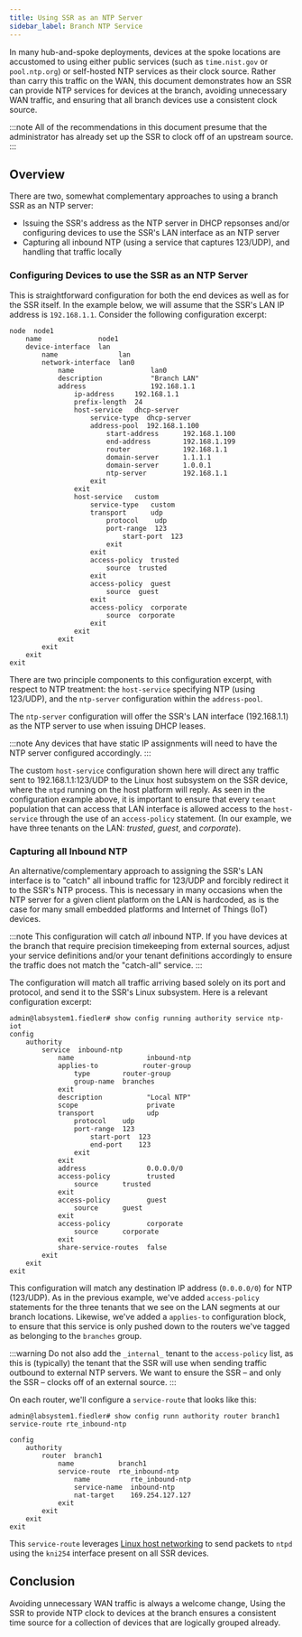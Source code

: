 ```yaml
---
title: Using SSR as an NTP Server
sidebar_label: Branch NTP Service
---
```

In many hub-and-spoke deployments, devices at the spoke locations are accustomed to using either public services (such as `time.nist.gov` or `pool.ntp.org`) or self-hosted NTP services as their clock source. Rather than carry this traffic on the WAN, this document demonstrates how an SSR can provide NTP services for devices at the branch, avoiding unnecessary WAN traffic, and ensuring that all branch devices use a consistent clock source.

:::note
All of the recommendations in this document presume that the administrator has already set up the SSR to clock off of an upstream source.
:::

## Overview

There are two, somewhat complementary approaches to using a branch SSR as an NTP server:

- Issuing the SSR's address as the NTP server in DHCP repsonses and/or configuring devices to use the SSR's LAN interface as an NTP server
- Capturing all inbound NTP (using a service that captures 123/UDP), and handling that traffic locally

### Configuring Devices to use the SSR as an NTP Server

This is straightforward configuration for both the end devices as well as for the SSR itself. In the example below, we will assume that the SSR's LAN IP address is `192.168.1.1`. Consider the following configuration excerpt:

```config {19,24-29}
node  node1
    name              node1
    device-interface  lan
        name               lan
        network-interface  lan0
            name                   lan0
            description            "Branch LAN"
            address                192.168.1.1
                ip-address     192.168.1.1
                prefix-length  24
                host-service   dhcp-server
                    service-type  dhcp-server
                    address-pool  192.168.1.100
                        start-address      192.168.1.100
                        end-address        192.168.1.199
                        router             192.168.1.1
                        domain-server      1.1.1.1
                        domain-server      1.0.0.1
                        ntp-server         192.168.1.1
                    exit
                exit
                host-service   custom
                    service-type   custom
                    transport      udp
                        protocol    udp
                        port-range  123
                            start-port  123
                        exit
                    exit
                    access-policy  trusted
                        source  trusted
                    exit
                    access-policy  guest
                        source  guest
                    exit
                    access-policy  corporate
                        source  corporate
                    exit
                exit
            exit
        exit
    exit
exit
```

There are two principle components to this configuration excerpt, with respect to NTP treatment: the `host-service` specifying NTP (using 123/UDP), and the `ntp-server` configuration within the `address-pool`.

The `ntp-server` configuration will offer the SSR's LAN interface (192.168.1.1) as the NTP server to use when issuing DHCP leases.

:::note
Any devices that have static IP assignments will need to have the NTP server configured accordingly.
:::

The custom `host-service` configuration shown here will direct any traffic sent to 192.168.1.1:123/UDP to the Linux host subsystem on the SSR device, where the `ntpd` running on the host platform will reply. As seen in the configuration example above, it is important to ensure that every `tenant` population that can access that LAN interface is allowed access to the `host-service` through the use of an `access-policy` statement. (In our example, we have three tenants on the LAN: *trusted*, *guest*, and *corporate*).

### Capturing all Inbound NTP

An alternative/complementary approach to assigning the SSR's LAN interface is to "catch" all inbound traffic for 123/UDP and forcibly redirect it to the SSR's NTP process. This is necessary in many occasions when the NTP server for a given client platform on the LAN is hardcoded, as is the case for many small embedded platforms and Internet of Things (IoT) devices.

:::note
This configuration will catch *all* inbound NTP. If you have devices at the branch that require precision timekeeping from external sources, adjust your service definitions and/or your tenant definitions accordingly to ensure the traffic does not match the "catch-all" service.
:::

The configuration will match all traffic arriving based solely on its port and protocol, and send it to the SSR's Linux subsystem. Here is a relevant configuration excerpt:

```
admin@labsystem1.fiedler# show config running authority service ntp-iot
config
    authority
        service  inbound-ntp
            name                  inbound-ntp
            applies-to           router-group
                type        router-group
                group-name  branches
            exit
            description           "Local NTP"
            scope                 private
            transport             udp
                protocol    udp
                port-range  123
                    start-port  123
                    end-port    123
                exit
            exit
            address               0.0.0.0/0
            access-policy         trusted
                source      trusted
            exit
            access-policy         guest
                source      guest
            exit
            access-policy         corporate
                source      corporate
            exit
            share-service-routes  false
        exit
    exit
exit
```

This configuration will match any destination IP address (`0.0.0.0/0`) for NTP (123/UDP). As in the previous example, we've added `access-policy` statements for the three tenants that we see on the LAN segments at our branch locations. Likewise, we've added a `applies-to` configuration block, to ensure that this service is only pushed down to the routers we've tagged as belonging to the `branches` group.

:::warning
Do not also add the `_internal_` tenant to the `access-policy` list, as this is (typically) the tenant that the SSR will use when sending traffic outbound to external NTP servers. We want to ensure the SSR – and only the SSR – clocks off of an external source.
:::

On each router, we'll configure a `service-route` that looks like this:

```
admin@labsystem1.fiedler# show config runn authority router branch1 service-route rte_inbound-ntp

config
    authority
        router  branch1
            name           branch1
            service-route  rte_inbound-ntp
                name          rte_inbound-ntp
                service-name  inbound-ntp
                nat-target    169.254.127.127
            exit
        exit
    exit
exit
```

This `service-route` leverages [Linux host networking](concepts_linux_host_networking.md) to send packets to `ntpd` using the `kni254` interface present on all SSR devices.

## Conclusion

Avoiding unnecessary WAN traffic is always a welcome change, Using the SSR to provide NTP clock to devices at the branch ensures a consistent time source for a collection of devices that are logically grouped already.